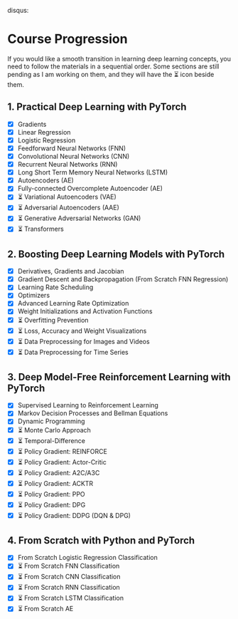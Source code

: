disqus:

# Course Progression
If you would like a smooth transition in learning deep learning concepts, you need to follow the materials in a sequential order. Some sections are still pending as I am working on them, and they will have the :hourglass_flowing_sand: icon beside them.


## 1. Practical Deep Learning with PyTorch

* [x] Gradients
* [x] Linear Regression
* [x] Logistic Regression
* [x] Feedforward Neural Networks (FNN)
* [x] Convolutional Neural Networks (CNN)
* [x] Recurrent Neural Networks (RNN)
* [x] Long Short Term Memory Neural Networks (LSTM)
* [x] Autoencoders (AE)
* [x] Fully-connected Overcomplete Autoencoder (AE)
* [x] :hourglass_flowing_sand: Variational Autoencoders (VAE)
* [x] :hourglass_flowing_sand: Adversarial Autoencoders (AAE)
* [x] :hourglass_flowing_sand: Generative Adversarial Networks (GAN)
* [x] :hourglass_flowing_sand: Transformers

## 2. Boosting Deep Learning Models with PyTorch
* [x] Derivatives, Gradients and Jacobian
* [x] Gradient Descent and Backpropagation (From Scratch FNN Regression)
* [x] Learning Rate Scheduling
* [x] Optimizers
* [x] Advanced Learning Rate Optimization
* [x] Weight Initializations and Activation Functions
* [x] :hourglass_flowing_sand: Overfitting Prevention
* [x] :hourglass_flowing_sand: Loss, Accuracy and Weight Visualizations
* [x] :hourglass_flowing_sand: Data Preprocessing for Images and Videos
* [x] :hourglass_flowing_sand: Data Preprocessing for Time Series

## 3. Deep Model-Free Reinforcement Learning with PyTorch
* [x] Supervised Learning to Reinforcement Learning
* [x] Markov Decision Processes and Bellman Equations
* [x] Dynamic Programming
* [x] :hourglass_flowing_sand: Monte Carlo Approach
* [x] :hourglass_flowing_sand: Temporal-Difference
* [x] :hourglass_flowing_sand: Policy Gradient: REINFORCE
* [x] :hourglass_flowing_sand: Policy Gradient: Actor-Critic
* [x] :hourglass_flowing_sand: Policy Gradient: A2C/A3C
* [x] :hourglass_flowing_sand: Policy Gradient: ACKTR
* [x] :hourglass_flowing_sand: Policy Gradient: PPO
* [x] :hourglass_flowing_sand: Policy Gradient: DPG
* [x] :hourglass_flowing_sand: Policy Gradient: DDPG (DQN & DPG)

## 4. From Scratch with Python and PyTorch
* [x] From Scratch Logistic Regression Classification
* [x] :hourglass_flowing_sand: From Scratch FNN Classification
* [x] :hourglass_flowing_sand: From Scratch CNN Classification
* [x] :hourglass_flowing_sand: From Scratch RNN Classification
* [x] :hourglass_flowing_sand: From Scratch LSTM Classification
* [x] :hourglass_flowing_sand: From Scratch AE
